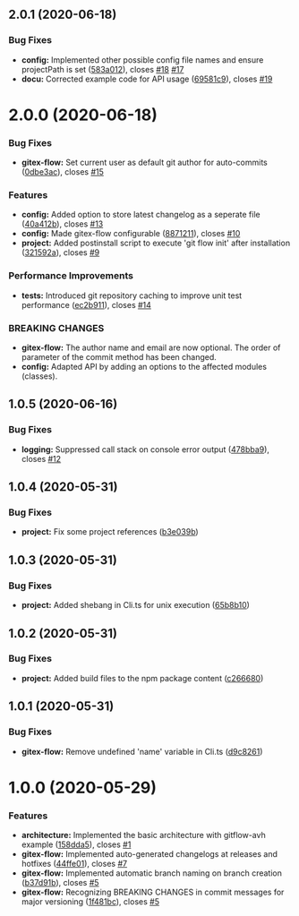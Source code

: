 ## 2.0.1 (2020-06-18)


### Bug Fixes

* **config:** Implemented other possible config file names and ensure projectPath is set ([583a012](https://github.com/CuddlySheep/gitex-flow-node/commits/583a012f7f9e0387492b2fd5ae4a4fd807ea75d7)), closes [#18](https://github.com/CuddlySheep/gitex-flow-node/issues/18) [#17](https://github.com/CuddlySheep/gitex-flow-node/issues/17)
* **docu:** Corrected example code for API usage ([69581c9](https://github.com/CuddlySheep/gitex-flow-node/commits/69581c9779dcd55bf44642644ad4c7bc1cca88a3)), closes [#19](https://github.com/CuddlySheep/gitex-flow-node/issues/19)



# 2.0.0 (2020-06-18)

### Bug Fixes

- **gitex-flow:** Set current user as default git author for auto-commits ([0dbe3ac](https://github.com/CuddlySheep/gitex-flow-node/commits/0dbe3ac6e4eba4ed262fc15aaddce87fd33b393b)), closes [#15](https://github.com/CuddlySheep/gitex-flow-node/issues/15)

### Features

- **config:** Added option to store latest changelog as a seperate file ([40a412b](https://github.com/CuddlySheep/gitex-flow-node/commits/40a412b31ac710dc543b4106836fee2b09ba6e6d)), closes [#13](https://github.com/CuddlySheep/gitex-flow-node/issues/13)
- **config:** Made gitex-flow configurable ([8871211](https://github.com/CuddlySheep/gitex-flow-node/commits/8871211c3c6e870ba2dab98f7ad1dd5627709925)), closes [#10](https://github.com/CuddlySheep/gitex-flow-node/issues/10)
- **project:** Added postinstall script to execute 'git flow init' after installation ([321592a](https://github.com/CuddlySheep/gitex-flow-node/commits/321592aed53ebeacb0fa405ce724239442c395b1)), closes [#9](https://github.com/CuddlySheep/gitex-flow-node/issues/9)

### Performance Improvements

- **tests:** Introduced git repository caching to improve unit test performance ([ec2b911](https://github.com/CuddlySheep/gitex-flow-node/commits/ec2b911010bf178f8d58b0ddc1293343eb70c1d8)), closes [#14](https://github.com/CuddlySheep/gitex-flow-node/issues/14)

### BREAKING CHANGES

- **gitex-flow:** The author name and email are now optional. The order of parameter of the commit method has been changed.
- **config:** Adapted API by adding an options to the affected modules (classes).

## 1.0.5 (2020-06-16)

### Bug Fixes

- **logging:** Suppressed call stack on console error output ([478bba9](https://github.com/CuddlySheep/gitex-flow-node/commits/478bba9a8e96251643486212269d7387cec62ec4)), closes [#12](https://github.com/CuddlySheep/gitex-flow-node/issues/12)

## 1.0.4 (2020-05-31)

### Bug Fixes

- **project:** Fix some project references ([b3e039b](https://github.com/CuddlySheep/gitex-flow-node/commits/b3e039b03d6dbb9556a07e52be6ce0554d99b32d))

## 1.0.3 (2020-05-31)

### Bug Fixes

- **project:** Added shebang in Cli.ts for unix execution ([65b8b10](https://github.com/CuddlySheep/gitex-flow-node/commits/65b8b10a9e92d4ab59f2ca368fb7d87499206ce8))

## 1.0.2 (2020-05-31)

### Bug Fixes

- **project:** Added build files to the npm package content ([c266680](https://github.com/CuddlySheep/gitex-flow-node/commits/c26668024e0e0459421414596f7004f1e9da26dd))

## 1.0.1 (2020-05-31)

### Bug Fixes

- **gitex-flow:** Remove undefined 'name' variable in Cli.ts ([d9c8261](https://github.com/CuddlySheep/gitex-flow-node/commits/d9c8261f5411b1d5092ecafc8b8f30761821ecec))

# 1.0.0 (2020-05-29)

### Features

- **architecture:** Implemented the basic architecture with gitflow-avh example ([158dda5](https://github.com/CuddlySheep/gitex-flow-node/commits/158dda5e5f4903c355903fff9edf6ad6ea1ebca5)), closes [#1](https://github.com/CuddlySheep/gitex-flow-node/issues/1)
- **gitex-flow:** Implemented auto-generated changelogs at releases and hotfixes ([44ffe01](https://github.com/CuddlySheep/gitex-flow-node/commits/44ffe01eac8a66be9be0c90187d9a4df8dd3c1e4)), closes [#7](https://github.com/CuddlySheep/gitex-flow-node/issues/7)
- **gitex-flow:** Implemented automatic branch naming on branch creation ([b37d91b](https://github.com/CuddlySheep/gitex-flow-node/commits/b37d91bbefba230d383cb458869653ad8ff402bb)), closes [#5](https://github.com/CuddlySheep/gitex-flow-node/issues/5)
- **gitex-flow:** Recognizing BREAKING CHANGES in commit messages for major versioning ([1f481bc](https://github.com/CuddlySheep/gitex-flow-node/commits/1f481bcce4d191ab9c93491e5b80f3214ed6b8e4)), closes [#5](https://github.com/CuddlySheep/gitex-flow-node/issues/5)
